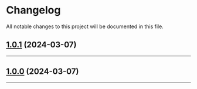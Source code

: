 <!--- BEGIN HEADER -->
# Changelog

All notable changes to this project will be documented in this file.
<!--- END HEADER -->

## [1.0.1](https://github.com/liquiddesign/slack-logger/compare/v1.0.0...v1.0.1) (2024-03-07)


---

## [1.0.0](https://github.com/liquiddesign/slack-logger/compare/v0.0.9...v1.0.0) (2024-03-07)


---

